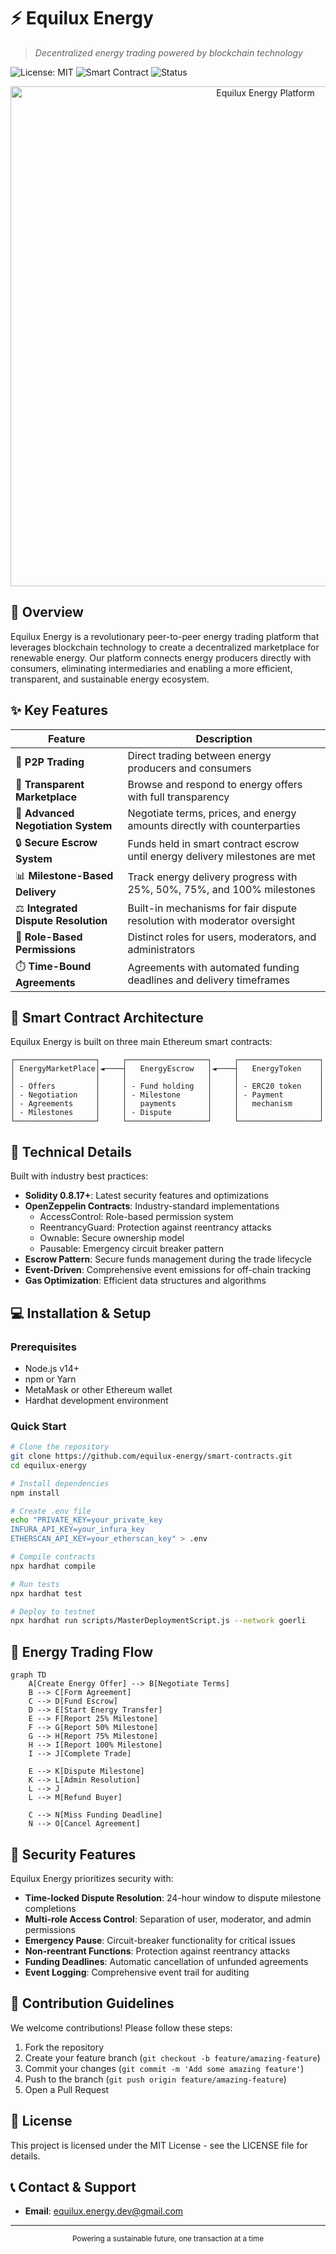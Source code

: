 # ⚡ Equilux Energy 

> *Decentralized energy trading powered by blockchain technology*

![License: MIT](https://img.shields.io/badge/License-MIT-green.svg)
![Smart Contract](https://img.shields.io/badge/Ethereum-Smart_Contracts-3C3C3D?logo=ethereum)
![Status](https://img.shields.io/badge/Status-Development-orange)

<p align="center">
  <img src="https://via.placeholder.com/800x400?text=Equilux+Energy+Platform" alt="Equilux Energy Platform" width="800"/>
</p>

## 🔋 Overview

Equilux Energy is a revolutionary peer-to-peer energy trading platform that leverages blockchain technology to create a decentralized marketplace for renewable energy. Our platform connects energy producers directly with consumers, eliminating intermediaries and enabling a more efficient, transparent, and sustainable energy ecosystem.

## ✨ Key Features

| Feature | Description |
|---------|-------------|
| 🔄 **P2P Trading** | Direct trading between energy producers and consumers |
| 🏪 **Transparent Marketplace** | Browse and respond to energy offers with full transparency |
| 💬 **Advanced Negotiation System** | Negotiate terms, prices, and energy amounts directly with counterparties |
| 🔒 **Secure Escrow System** | Funds held in smart contract escrow until energy delivery milestones are met |
| 📊 **Milestone-Based Delivery** | Track energy delivery progress with 25%, 50%, 75%, and 100% milestones |
| ⚖️ **Integrated Dispute Resolution** | Built-in mechanisms for fair dispute resolution with moderator oversight |
| 👥 **Role-Based Permissions** | Distinct roles for users, moderators, and administrators |
| ⏱️ **Time-Bound Agreements** | Agreements with automated funding deadlines and delivery timeframes |

## 🧠 Smart Contract Architecture

Equilux Energy is built on three main Ethereum smart contracts:

```
┌──────────────────┐     ┌──────────────────┐     ┌──────────────────┐
│ EnergyMarketPlace│◄────┤   EnergyEscrow   │◄────┤   EnergyToken    │
│                  │     │                  │     │                  │
│ - Offers         │     │ - Fund holding   │     │ - ERC20 token    │
│ - Negotiation    │     │ - Milestone      │     │ - Payment        │
│ - Agreements     │     │   payments       │     │   mechanism      │
│ - Milestones     │     │ - Dispute        │     │                  │
└──────────────────┘     └──────────────────┘     └──────────────────┘
```

## 🔧 Technical Details

Built with industry best practices:

- **Solidity 0.8.17+**: Latest security features and optimizations
- **OpenZeppelin Contracts**: Industry-standard implementations
  - AccessControl: Role-based permission system
  - ReentrancyGuard: Protection against reentrancy attacks
  - Ownable: Secure ownership model
  - Pausable: Emergency circuit breaker pattern
- **Escrow Pattern**: Secure funds management during the trade lifecycle
- **Event-Driven**: Comprehensive event emissions for off-chain tracking
- **Gas Optimization**: Efficient data structures and algorithms

## 💻 Installation & Setup

### Prerequisites

- Node.js v14+
- npm or Yarn
- MetaMask or other Ethereum wallet
- Hardhat development environment

### Quick Start

```bash
# Clone the repository
git clone https://github.com/equilux-energy/smart-contracts.git
cd equilux-energy

# Install dependencies
npm install

# Create .env file
echo "PRIVATE_KEY=your_private_key
INFURA_API_KEY=your_infura_key
ETHERSCAN_API_KEY=your_etherscan_key" > .env

# Compile contracts
npx hardhat compile

# Run tests
npx hardhat test

# Deploy to testnet
npx hardhat run scripts/MasterDeploymentScript.js --network goerli
```

## 🌊 Energy Trading Flow

```mermaid
graph TD
    A[Create Energy Offer] --> B[Negotiate Terms]
    B --> C[Form Agreement]
    C --> D[Fund Escrow]
    D --> E[Start Energy Transfer]
    E --> F[Report 25% Milestone]
    F --> G[Report 50% Milestone]
    G --> H[Report 75% Milestone]
    H --> I[Report 100% Milestone]
    I --> J[Complete Trade]
    
    E --> K[Dispute Milestone]
    K --> L[Admin Resolution]
    L --> J
    L --> M[Refund Buyer]
    
    C --> N[Miss Funding Deadline]
    N --> O[Cancel Agreement]
```

## 🔐 Security Features

Equilux Energy prioritizes security with:

- **Time-locked Dispute Resolution**: 24-hour window to dispute milestone completions
- **Multi-role Access Control**: Separation of user, moderator, and admin permissions
- **Emergency Pause**: Circuit-breaker functionality for critical issues
- **Non-reentrant Functions**: Protection against reentrancy attacks
- **Funding Deadlines**: Automatic cancellation of unfunded agreements
- **Event Logging**: Comprehensive event trail for auditing

## 🤝 Contribution Guidelines

We welcome contributions! Please follow these steps:

1. Fork the repository
2. Create your feature branch (`git checkout -b feature/amazing-feature`)
3. Commit your changes (`git commit -m 'Add some amazing feature'`)
4. Push to the branch (`git push origin feature/amazing-feature`)
5. Open a Pull Request

## 📜 License

This project is licensed under the MIT License - see the LICENSE file for details.

## 📞 Contact & Support

- **Email**: equilux.energy.dev@gmail.com

---

<p align="center">
  <sub>Powering a sustainable future, one transaction at a time</sub>
</p>

